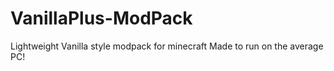# VanillaPlus-ModPack
Lightweight Vanilla style modpack for minecraft
Made to run on the average PC! 
